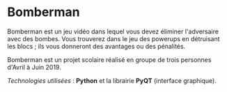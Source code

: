 # Bomberman

Bomberman est un jeu vidéo dans lequel vous devez éliminer l'adversaire avec des bombes. Vous trouverez dans le jeu des powerups en détruisant les blocs ; ils vous donneront des avantages ou des pénalités.

Bomberman est un projet scolaire réalisé en groupe de trois personnes d'Avril à Juin 2019. 

_Technologies utilisées_ : **Python** et la librairie **PyQT** (interface graphique).
